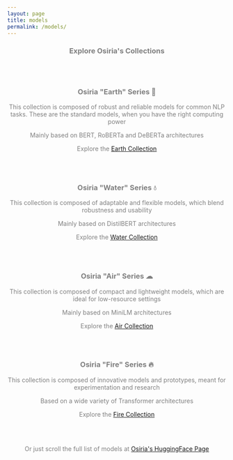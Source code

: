 ```yaml
---
layout: page
title: models
permalink: /models/
---
```


<center><h3><span style="color:grey">Explore Osiria's Collections</span></h3></center>

<br>
<br>

<center><h3><span style="color:grey">Osiria "Earth" Series 🌱</span></h3></center>
<center><p><span style="color:grey">This collection is composed of robust and reliable models for common NLP tasks. These are the standard models, when you have the right computing power</span></p></center>
<center><p><span style="color:grey">Mainly based on BERT, RoBERTa and DeBERTa architectures</span></p></center>
<center><p><span style="color:grey">Explore the <a href="https://huggingface.co/collections/osiria/osiria-earth-series-651ddb5a0a472c21f4ae3c4d">Earth Collection</a></span></p></center>
  
<br>
<br>
<center><h3><span style="color:grey">Osiria "Water" Series 💧</span></h3></center>
<center><p><span style="color:grey">This collection is composed of adaptable and flexible models, which blend robustness and usability</span></p></center>
<center><p><span style="color:grey">Mainly based on DistilBERT architectures</span></p></center>
<center><p><span style="color:grey">Explore the <a href="https://huggingface.co/collections/osiria/osiria-water-series-651ddc138e9df3b51c33a9f0">Water Collection</a></span></p></center>

<br>
<br>
<center><h3><span style="color:grey">Osiria "Air" Series ☁</span></h3></center>
<center><p><span style="color:grey">This collection is composed of compact and lightweight models, which are ideal for low-resource settings</span></p></center>
<center><p><span style="color:grey">Mainly based on MiniLM architectures</span></p></center>
<center><p><span style="color:grey">Explore the <a href="https://huggingface.co/collections/osiria/osiria-air-series-651ddcdbdff974d92a78eea0">Air Collection</a></span></p></center>

<br>
<br>
<center><h3><span style="color:grey">Osiria "Fire" Series 🔥</span></h3></center>
<center><p><span style="color:grey">This collection is composed of innovative models and prototypes, meant for experimentation and research</span></p></center>
<center><p><span style="color:grey">Based on a wide variety of Transformer architectures</span></p></center>
<center><p><span style="color:grey">Explore the <a href="https://huggingface.co/collections/osiria/osiria-fire-series-651f480de3c862805599e7e5">Fire Collection</a></span></p></center>
  
<br>
<br>

<center><p><span style="color:grey">Or just scroll the full list of models at <a href="https://huggingface.co/osiria">Osiria's HuggingFace Page</a></span></p></center>
